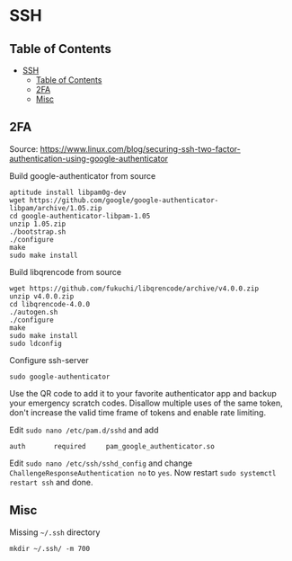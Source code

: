 # SSH

## Table of Contents

- [SSH](#ssh)
  - [Table of Contents](#table-of-contents)
  - [2FA](#2fa)
  - [Misc](#misc)

## 2FA

Source: <https://www.linux.com/blog/securing-ssh-two-factor-authentication-using-google-authenticator>

Build google-authenticator from source

```shell
aptitude install libpam0g-dev
wget https://github.com/google/google-authenticator-libpam/archive/1.05.zip
cd google-authenticator-libpam-1.05
unzip 1.05.zip
./bootstrap.sh
./configure
make
sudo make install
```

Build libqrencode from source

```shell
wget https://github.com/fukuchi/libqrencode/archive/v4.0.0.zip
unzip v4.0.0.zip
cd libqrencode-4.0.0
./autogen.sh
./configure
make
sudo make install
sudo ldconfig
```

Configure ssh-server

```shell
sudo google-authenticator
```

Use the QR code to add it to your favorite authenticator app and backup your emergency scratch codes. Disallow multiple uses of the same token, don't increase the valid time frame of tokens and enable rate limiting.

Edit `sudo nano /etc/pam.d/sshd` and add

```shell
auth       required     pam_google_authenticator.so
```

Edit `sudo nano /etc/ssh/sshd_config` and change `ChallengeResponseAuthentication no` to `yes`.
Now restart `sudo systemctl restart ssh` and done.

## Misc

Missing ``~/.ssh`` directory

```shell
mkdir ~/.ssh/ -m 700
```
